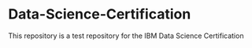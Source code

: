# Data-Science-Certification
This repository is a test repository for the IBM Data Science Certification
